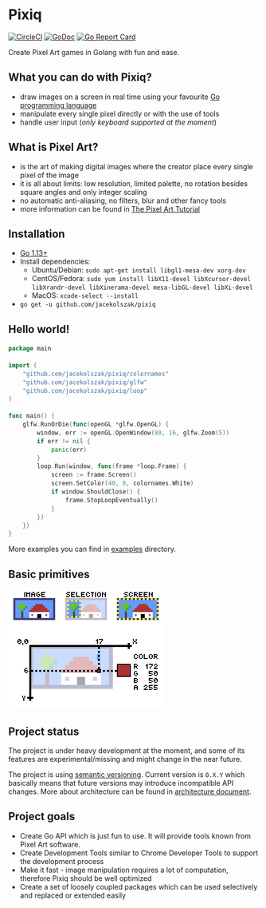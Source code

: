 # Pixiq

[![CircleCI](https://circleci.com/gh/jacekolszak/pixiq.svg?style=svg)](https://circleci.com/gh/jacekolszak/pixiq)
[![GoDoc](https://godoc.org/github.com/jacekolszak/pixiq?status.svg)](https://pkg.go.dev/mod/github.com/jacekolszak/pixiq)
[![Go Report Card](https://goreportcard.com/badge/github.com/jacekolszak/pixiq)](https://goreportcard.com/report/github.com/jacekolszak/pixiq)

Create Pixel Art games in Golang with fun and ease.

## What you can do with Pixiq?

+ draw images on a screen in real time using your favourite [Go programming language](https://golang.org/)
+ manipulate every single pixel directly or with the use of tools
+ handle user input (_only keyboard supported at the moment_)

## What is Pixel Art?

+ is the art of making digital images where the creator place every single pixel of the image
+ it is all about limits: low resolution, limited palette, no rotation besides square angles and only integer scaling
+ no automatic anti-aliasing, no filters, blur and other fancy tools
+ more information can be found in [The Pixel Art Tutorial](http://pixeljoint.com/forum/forum_posts.asp?TID=11299)

## Installation

+ [Go 1.13+](https://golang.org/dl/)
+ Install dependencies:
    + Ubuntu/Debian: `sudo apt-get install libgl1-mesa-dev xorg-dev`
    + CentOS/Fedora: `sudo yum install libX11-devel libXcursor-devel libXrandr-devel libXinerama-devel mesa-libGL-devel libXi-devel`
    + MacOS: `xcode-select --install`
+ `go get -u github.com/jacekolszak/pixiq`

## Hello world!

```go
package main

import (
	"github.com/jacekolszak/pixiq/colornames"
	"github.com/jacekolszak/pixiq/glfw"
	"github.com/jacekolszak/pixiq/loop"
)

func main() {
	glfw.RunOrDie(func(openGL *glfw.OpenGL) {
		window, err := openGL.OpenWindow(80, 16, glfw.Zoom(5))
		if err != nil {
			panic(err)
		}
		loop.Run(window, func(frame *loop.Frame) {
			screen := frame.Screen()
			screen.SetColor(40, 8, colornames.White)
			if window.ShouldClose() {
				frame.StopLoopEventually()
			}
		})
	})
}
```

More examples you can find in [examples](examples) directory.

## Basic primitives

![](docs/pixiq-primitives.gif)

## Project status

The project is under heavy development at the moment, and some of its features are experimental/missing
and might change in the near future.

The project is using [semantic versioning](https://semver.org/). Current version 
is `0.X.Y` which basically means that future versions may introduce incompatible 
API changes. More about architecture can be found in [architecture document](docs/architecture.md).

## Project goals

+ Create Go API which is just fun to use. It will provide tools known from Pixel Art software.
+ Create Development Tools similar to Chrome Developer Tools to support the development process
+ Make it fast - image manipulation requires a lot of computation, therefore Pixiq should be well optimized
+ Create a set of loosely coupled packages which can be used selectively and replaced or extended easily
